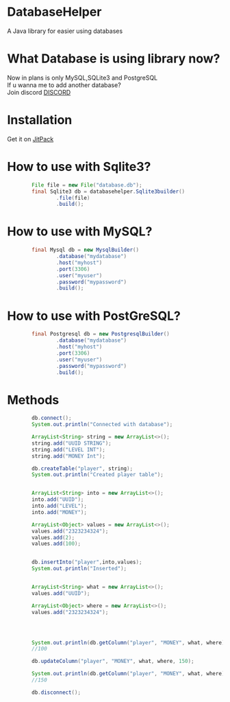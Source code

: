 # DatabaseHelper
A Java library for easier using databases

# What Database is using library now?

Now in plans is only MySQL,SQLite3 and PostgreSQL
<br>
If u wanna me to add another database?
</br>
Join discord [DISCORD](https://discord.gg/94hn6qpj)


# Installation

Get it on [JitPack](https://jitpack.io/#ThePepeYT/databasehelper/-SNAPSHOT)

# How to use with Sqlite3?
```java
        File file = new File("database.db");
        final Sqlite3 db = databasehelper.Sqlite3builder()
                .file(file)
                .build();
```
# How to use with MySQL?
```java
        final Mysql db = new MysqlBuilder()
                .database("mydatabase")
                .host("myhost")
                .port(3306)
                .user("myuser")
                .password("mypassword")
                .build();
```

# How to use with PostGreSQL?
```java
        final Postgresql db = new PostgresqlBuilder()
                .database("mydatabase")
                .host("myhost")
                .port(3306)
                .user("myuser")
                .password("mypassword")
                .build();
```


# Methods
```java
        db.connect();
        System.out.println("Connected with database");

        ArrayList<String> string = new ArrayList<>();
        string.add("UUID STRING");
        string.add("LEVEL INT");
        string.add("MONEY Int");

        db.createTable("player", string);
        System.out.println("Created player table");


        ArrayList<String> into = new ArrayList<>();
        into.add("UUID");
        into.add("LEVEL");
        into.add("MONEY");

        ArrayList<Object> values = new ArrayList<>();
        values.add("2323234324");
        values.add(2);
        values.add(100);


        db.insertInto("player",into,values);
        System.out.println("Inserted");


        ArrayList<String> what = new ArrayList<>();
        values.add("UUID");

        ArrayList<Object> where = new ArrayList<>();
        values.add("2323234324");




        System.out.println(db.getColumn("player", "MONEY", what, where));
        //100

        db.updateColumn("player", "MONEY", what, where, 150);

        System.out.println(db.getColumn("player", "MONEY", what, where));
        //150

        db.disconnect();
```

